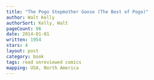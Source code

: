 ```yaml
---
title: "The Pogo Stepmother Goose (The Best of Pogo)"
author: Walt Kelly
authorSort: Kelly, Walt
pageCount: 96
date: 2014-01-01
written: 1954
stars: 4
layout: post
category: book
tags: read unreviewed comics
mapping: USA, North America
---
```

